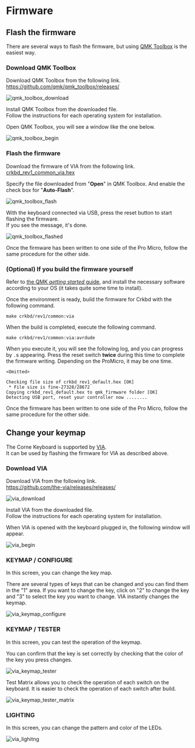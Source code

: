
# Firmware

## Flash the firmware

There are several ways to flash the firmware, but using [QMK Toolbox](https://github.com/qmk/qmk_toolbox) is the easiest way.

### Download QMK Toolbox
Download QMK Toolbox from the following link.\
https://github.com/qmk/qmk_toolbox/releases/

![qmk_toolbox_download](assets/qmk_toolbox_download.jpg)

Install QMK Toolbox from the downloaded file. \
Follow the instructions for each operating system for installation.

Open QMK Toolbox, you will see a window like the one below.

![qmk_toolbox_begin](assets/qmk_toolbox_begin.jpg)

### Flash the firmware

Download the firmware of VIA from the following link.\
[crkbd_rev1_common_via.hex](https://github.com/foostan/qmk_firmware-hex/releases/download/release-20201208/crkbd_rev1_common_via.hex)

Specify the file downloaded from "**Open**" in QMK Toolbox.
And enable the check box for "**Auto-Flash**".

![qmk_toolbox_flash](assets/qmk_toolbox_flash.jpg)

With the keyboard connected via USB, press the reset button to start flashing the firmware. \
If you see the message, it's done.

![qmk_toolbox_flashed](assets/qmk_toolbox_flashed.jpg)

Once the firmware has been written to one side of the Pro Micro,
follow the same procedure for the other side.

### (Optional) If you build the firmware yourself

Refer to [the QMK _getting started_ guide](https://docs.qmk.fm/#/newbs_getting_started),
and install the necessary software according to your OS
(it takes quite some time to install).

Once the environment is ready,
build the firmware for Crkbd with the following command.

```
make crkbd/rev1/common:via
```

When the build is completed,
execute the following command.

```
make crkbd/rev1/common:via:avrdude
```

When you execute it,
you will see the following log,
and you can progress by `.`s appearing.
Press the reset switch **twice** during this time to complete the firmware writing.
Depending on the ProMicro, it may be one time.

```
<Omitted>

Checking file size of crkbd_rev1_default.hex [OK]
 * File size is fine-27328/28672
Copying crkbd_rev1_default.hex to qmk_firmware folder [OK]
Detecting USB port, reset your controller now ........
```

Once the firmware has been written to one side of the Pro Micro,
follow the same procedure for the other side.

## Change your keymap

The Corne Keyboard is supported by [VIA](https://caniusevia.com/). \
It can be used by flashing the firmware for VIA as described above.

### Download VIA

Download VIA from the following link.\
https://github.com/the-via/releases/releases/

![via_download](assets/via_download.jpg)

Install VIA from the downloaded file. \
Follow the instructions for each operating system for installation.

When VIA is opened with the keyboard plugged in, the following window will appear.

![via_begin](assets/via_begin.jpg)

### KEYMAP / CONFIGURE

In this screen, you can change the key map.

There are several types of keys that can be changed and you can find them in the "1" area.
If you want to change the key, click on "2" to change the key and "3" to select the key you want to change.
VIA instantly changes the keymap.

![via_keymap_configure](assets/via_keymap_configure.jpg)

### KEYMAP / TESTER

In this screen, you can test the operation of the keymap.

You can confirm that the key is set correctly by checking that the color of the key you press changes.

![via_keymap_tester](assets/via_keymap_tester.jpg)

Test Matrix allows you to check the operation of each switch on the keyboard.
It is easier to check the operation of each switch after build.

![via_keymap_tester_matrix](assets/via_keymap_tester_matrix.jpg)

### LIGHTING

In this screen, you can change the pattern and color of the LEDs.

![via_lighitng](assets/via_lighting.jpg)

